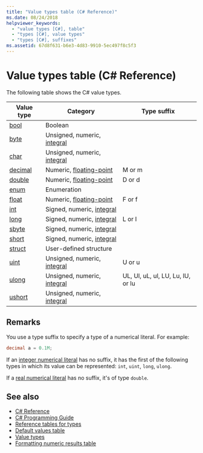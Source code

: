 ```yaml
---
title: "Value types table (C# Reference)"
ms.date: 08/24/2018
helpviewer_keywords: 
  - "value types [C#], table"
  - "types [C#], value types"
  - "types [C#], suffixes"
ms.assetid: 67d8f631-b6e3-4d83-9910-5ec497f8c5f3
---
```

# Value types table (C# Reference)

The following table shows the C# value types.  
  
|Value type|Category|Type suffix|  
|----------------|--------------|-----------------|  
|[bool](bool.md)|Boolean||  
|[byte](byte.md)|Unsigned, numeric, [integral](integral-types-table.md)||  
|[char](char.md)|Unsigned, numeric, [integral](integral-types-table.md)||  
|[decimal](decimal.md)|Numeric, [floating-point](floating-point-types-table.md)|M or m|  
|[double](double.md)|Numeric, [floating-point](floating-point-types-table.md)|D or d|  
|[enum](enum.md)|Enumeration||  
|[float](float.md)|Numeric, [floating-point](floating-point-types-table.md)|F or f|  
|[int](int.md)|Signed, numeric, [integral](integral-types-table.md)||  
|[long](long.md)|Signed, numeric, [integral](integral-types-table.md)|L or l|  
|[sbyte](sbyte.md)|Signed, numeric, [integral](integral-types-table.md)||  
|[short](short.md)|Signed, numeric, [integral](integral-types-table.md)||  
|[struct](struct.md)|User-defined structure||  
|[uint](uint.md)|Unsigned, numeric, [integral](integral-types-table.md)|U or u|  
|[ulong](ulong.md)|Unsigned, numeric, [integral](integral-types-table.md)|UL, Ul, uL, ul, LU, Lu, lU, or lu|  
|[ushort](ushort.md)|Unsigned, numeric, [integral](integral-types-table.md)||  

## Remarks

You use a type suffix to specify a type of a numerical literal. For example:

```csharp
decimal a = 0.1M;
```

If an [integer numerical literal](~/_csharplang/spec/lexical-structure.md#integer-literals) has no suffix, it has the first of the following types in which its value can be represented: `int`, `uint`, `long`, `ulong`.

If a [real numerical literal](~/_csharplang/spec/lexical-structure.md#real-literals) has no suffix, it's of type `double`.

## See also

- [C# Reference](../index.md)
- [C# Programming Guide](../../programming-guide/index.md)
- [Reference tables for types](reference-tables-for-types.md)
- [Default values table](default-values-table.md)
- [Value types](value-types.md)
- [Formatting numeric results table](formatting-numeric-results-table.md)
